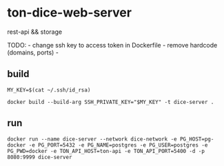 # ton-dice-web-server
rest-api && storage

TODO:
    - change ssh key to access token in Dockerfile
    - remove hardcode (domains, ports)
    - 
## build 
```MY_KEY=$(cat ~/.ssh/id_rsa)```

```docker build --build-arg SSH_PRIVATE_KEY="$MY_KEY" -t dice-server .```

## run
```docker run --name dice-server --network dice-network -e PG_HOST=pg-docker -e PG_PORT=5432 -e PG_NAME=postgres -e PG_USER=postgres -e PG_PWD=docker -e TON_API_HOST=ton-api -e TON_API_PORT=5400 -d -p 8080:9999 dice-server```
